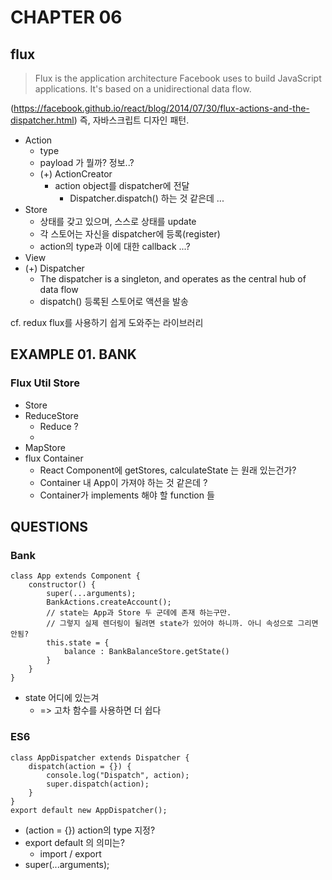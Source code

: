 # CHAPTER 06

## flux
> Flux is the application architecture Facebook uses to build JavaScript applications. It's based on a unidirectional data flow. 

(https://facebook.github.io/react/blog/2014/07/30/flux-actions-and-the-dispatcher.html)
즉, 자바스크립트 디자인 패턴.

* Action
    - type
    - payload 가 뭘까? 정보..?
    - (+) ActionCreator
        + action object를 dispatcher에 전달 
            * Dispatcher.dispatch() 하는 것 같은데 ...
* Store
    - 상태를 갖고 있으며, 스스로 상태를 update
    - 각 스토어는 자신을 dispatcher에 등록(register)
    - action의 type과 이에 대한 callback ...?
* View
* (+) Dispatcher
    - The dispatcher is a singleton, and operates as the central hub of data flow
    - dispatch() 등록된 스토어로 액션을 발송 

cf. redux
flux를 사용하기 쉽게 도와주는 라이브러리 

## EXAMPLE 01. BANK
### Flux Util Store
* Store
* ReduceStore
    - Reduce ?
    - 
* MapStore
* flux Container
    - React Component에 getStores, calculateState 는 원래 있는건가? 
    - Container 내 App이 가져야 하는 것 같은데 ? 
    - Container가 implements 해야 할 function 들 
 

## QUESTIONS

### Bank
```
class App extends Component {
    constructor() {
        super(...arguments);
        BankActions.createAccount();
        // state는 App과 Store 두 군데에 존재 하는구만. 
        // 그렇지 실제 렌더링이 될려면 state가 있어야 하니까. 아니 속성으로 그리면 안됨?
        this.state = {
            balance : BankBalanceStore.getState()
        }
    }
}
```
* state 어디에 있는겨 
    - => 고차 함수를 사용하면 더 쉽다

### ES6 
```
class AppDispatcher extends Dispatcher {
    dispatch(action = {}) {
        console.log("Dispatch", action);
        super.dispatch(action);
    }
}
export default new AppDispatcher();
```
* (action = {}) action의 type 지정?
* export default 의 의미는?
    - import / export
* super(...arguments);
